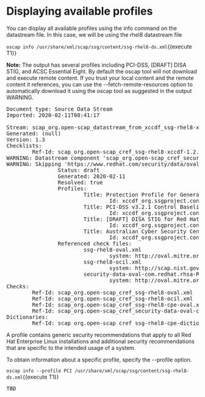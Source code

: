 # Displaying available profiles 

You can display all available profiles using the info command on the datastream file. In this case, we will be using the rhel8 datastream file 

`oscap info /usr/share/xml/scap/ssg/content/ssg-rhel8-ds.xml`{{execute T1}}

__Note:__ The output has several profiles including PCI-DSS, [DRAFT] DISA STIG, and ACSC Essential Eight. By default the oscap tool will not 
download and execute remote content. If you trust your local content and the remote content it references, you can use the --fetch-remote-resources 
option to automatically download it using the oscap tool as suggested in the output WARNING. 

<pre class="file">
Document type: Source Data Stream
Imported: 2020-02-11T08:41:17

Stream: scap_org.open-scap_datastream_from_xccdf_ssg-rhel8-xccdf-1.2.xml
Generated: (null)
Version: 1.3
Checklists:
        Ref-Id: scap_org.open-scap_cref_ssg-rhel8-xccdf-1.2.xml
WARNING: Datastream component 'scap_org.open-scap_cref_security-data-oval-com.redhat.rhsa-RHEL8.xml' points out to the remote 'https://www.redhat.com/security/data/oval/com.redhat.rhsa-RHEL8.xml'. Use '--fetch-remote-resources' option to download it.
WARNING: Skipping 'https://www.redhat.com/security/data/oval/com.redhat.rhsa-RHEL8.xml' file which is referenced from datastream
                Status: draft
                Generated: 2020-02-11
                Resolved: true
                Profiles:
                        Title: Protection Profile for General Purpose Operating Systems
                                Id: xccdf_org.ssgproject.content_profile_ospp
                        Title: PCI-DSS v3.2.1 Control Baseline for Red Hat EnterpriseLinux 8
                                Id: xccdf_org.ssgproject.content_profile_pci-dss
                        Title: [DRAFT] DISA STIG for Red Hat Enterprise Linux 8
                                Id: xccdf_org.ssgproject.content_profile_stig
                        Title: Australian Cyber Security Centre (ACSC) Essential Eight
                                Id: xccdf_org.ssgproject.content_profile_e8
                Referenced check files:
                        ssg-rhel8-oval.xml
                                system: http://oval.mitre.org/XMLSchema/oval-definitions-5
                        ssg-rhel8-ocil.xml
                                system: http://scap.nist.gov/schema/ocil/2
                        security-data-oval-com.redhat.rhsa-RHEL8.xml
                                system: http://oval.mitre.org/XMLSchema/oval-definitions-5
Checks:
        Ref-Id: scap_org.open-scap_cref_ssg-rhel8-oval.xml
        Ref-Id: scap_org.open-scap_cref_ssg-rhel8-ocil.xml
        Ref-Id: scap_org.open-scap_cref_ssg-rhel8-cpe-oval.xml
        Ref-Id: scap_org.open-scap_cref_security-data-oval-com.redhat.rhsa-RHEL8.xml
Dictionaries:
        Ref-Id: scap_org.open-scap_cref_ssg-rhel8-cpe-dictionary.xml
</pre>

A profile contains generic security recommendations that apply to all Red Hat Enterprise Linux installations and additional security recommendations that are specific to the intended usage of a system.

To obtain information about a specific profile, specify the --profile option.

`oscap info --profile PCI /usr/share/xml/scap/ssg/content/ssg-rhel8-ds.xml`{{execute T1}}

<pre class="file">
TBD
</pre>
